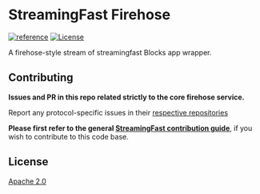 # StreamingFast Firehose
[![reference](https://img.shields.io/badge/godoc-reference-5272B4.svg?style=flat-square)](https://pkg.go.dev/github.com/streamingfast/firehose)
[![License](https://img.shields.io/badge/License-Apache%202.0-blue.svg)](https://opensource.org/licenses/Apache-2.0)

A firehose-style stream of streamingfast Blocks app wrapper.

## Contributing

**Issues and PR in this repo related strictly to the core firehose service.**

Report any protocol-specific issues in their
[respective repositories](https://github.com/streamingfast/streamingfast#protocols)

**Please first refer to the general
[StreamingFast contribution guide](https://github.com/streamingfast/streamingfast/blob/master/CONTRIBUTING.md)**,
if you wish to contribute to this code base.


## License

[Apache 2.0](LICENSE)
